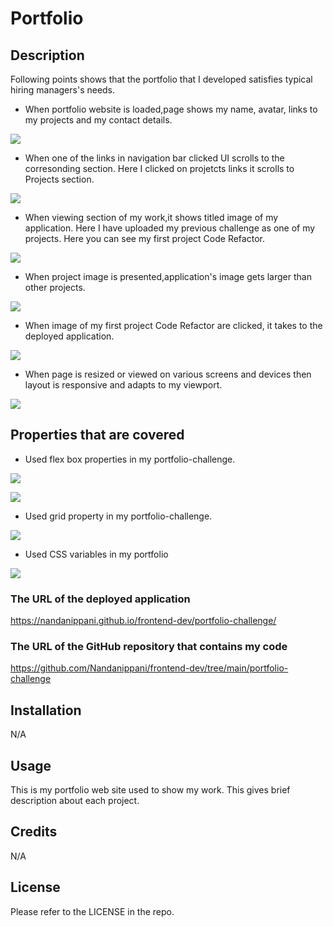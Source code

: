 # Portfolio

## Description

Following points shows that the portfolio that I developed satisfies typical hiring managers's needs.

* When portfolio website is loaded,page shows my name, avatar, links to my projects and my contact details.

![](images/portfolio%20showing%20name,links%20and%20contact%20details.PNG)

* When one of the links in navigation bar clicked UI scrolls to the corresonding section.
Here I clicked on projetcts links it scrolls to Projects section.

![](images/links.PNG)

* When viewing section of my work,it shows titled image of my application.
Here I have uploaded my previous challenge as one of my projects.
Here you can see my first project Code Refactor.

![](images/Project-1%20Code%20refactor.PNG)

* When project image is presented,application's image gets larger than other projects.

![](images/large-image-on-hover.png)

* When image of my first project Code Refactor are clicked, it takes to the deployed application.

![](images/Deployed%20application%20of%20my%20first%20project.PNG)

* When page is resized or viewed on various screens and devices then layout is responsive and adapts to my viewport.

![](images/responsive%20design.PNG)


## Properties that are covered

* Used flex box properties in my portfolio-challenge.

![](images/flexbox.PNG)

![](images/flexbox2.PNG)

* Used grid property in my portfolio-challenge.

![](images/grid.PNG)

* Used CSS variables in my portfolio

![](images/CSS%20variables.PNG)

### The URL of the deployed application
https://nandanippani.github.io/frontend-dev/portfolio-challenge/ 

### The URL of the GitHub repository that contains my code
https://github.com/Nandanippani/frontend-dev/tree/main/portfolio-challenge

## Installation

N/A

## Usage

This is my portfolio web site used to show my work. 
This gives brief description about each project.

## Credits

N/A

## License

Please refer to the LICENSE in the repo.





